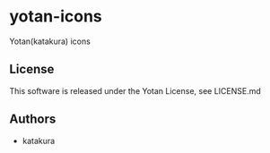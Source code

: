 # yotan-icons

Yotan(katakura) icons

## License

This software is released under the Yotan License, see LICENSE.md

## Authors

- katakura
